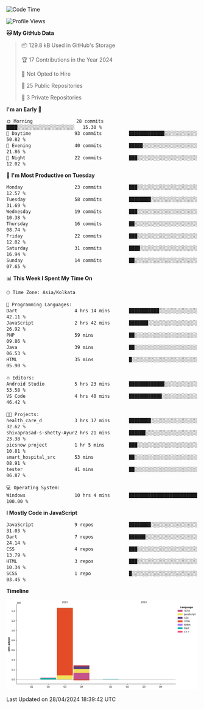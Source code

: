 <!--START_SECTION:waka-->
![Code Time](http://img.shields.io/badge/Code%20Time-353%20hrs%2050%20mins-blue)

![Profile Views](http://img.shields.io/badge/Profile%20Views-0-blue)

**🐱 My GitHub Data** 

> 📦 129.8 kB Used in GitHub's Storage 
 > 
> 🏆 17 Contributions in the Year 2024
 > 
> 🚫 Not Opted to Hire
 > 
> 📜 25 Public Repositories 
 > 
> 🔑 3 Private Repositories 
 > 
**I'm an Early 🐤** 

```text
🌞 Morning                28 commits          ████░░░░░░░░░░░░░░░░░░░░░   15.30 % 
🌆 Daytime                93 commits          █████████████░░░░░░░░░░░░   50.82 % 
🌃 Evening                40 commits          █████░░░░░░░░░░░░░░░░░░░░   21.86 % 
🌙 Night                  22 commits          ███░░░░░░░░░░░░░░░░░░░░░░   12.02 % 
```
📅 **I'm Most Productive on Tuesday** 

```text
Monday                   23 commits          ███░░░░░░░░░░░░░░░░░░░░░░   12.57 % 
Tuesday                  58 commits          ████████░░░░░░░░░░░░░░░░░   31.69 % 
Wednesday                19 commits          ███░░░░░░░░░░░░░░░░░░░░░░   10.38 % 
Thursday                 16 commits          ██░░░░░░░░░░░░░░░░░░░░░░░   08.74 % 
Friday                   22 commits          ███░░░░░░░░░░░░░░░░░░░░░░   12.02 % 
Saturday                 31 commits          ████░░░░░░░░░░░░░░░░░░░░░   16.94 % 
Sunday                   14 commits          ██░░░░░░░░░░░░░░░░░░░░░░░   07.65 % 
```


📊 **This Week I Spent My Time On** 

```text
🕑︎ Time Zone: Asia/Kolkata

💬 Programming Languages: 
Dart                     4 hrs 14 mins       ███████████░░░░░░░░░░░░░░   42.11 % 
JavaScript               2 hrs 42 mins       ███████░░░░░░░░░░░░░░░░░░   26.92 % 
PHP                      59 mins             ██░░░░░░░░░░░░░░░░░░░░░░░   09.86 % 
Java                     39 mins             ██░░░░░░░░░░░░░░░░░░░░░░░   06.53 % 
HTML                     35 mins             █░░░░░░░░░░░░░░░░░░░░░░░░   05.90 % 

🔥 Editors: 
Android Studio           5 hrs 23 mins       █████████████░░░░░░░░░░░░   53.58 % 
VS Code                  4 hrs 40 mins       ████████████░░░░░░░░░░░░░   46.42 % 

🐱‍💻 Projects: 
health_care_d            3 hrs 17 mins       ████████░░░░░░░░░░░░░░░░░   32.62 % 
shivaprasad-s-shetty-Ayur2 hrs 21 mins       ██████░░░░░░░░░░░░░░░░░░░   23.38 % 
picsnow project          1 hr 5 mins         ███░░░░░░░░░░░░░░░░░░░░░░   10.81 % 
smart_hospital_src       53 mins             ██░░░░░░░░░░░░░░░░░░░░░░░   08.91 % 
tester                   41 mins             ██░░░░░░░░░░░░░░░░░░░░░░░   06.87 % 

💻 Operating System: 
Windows                  10 hrs 4 mins       █████████████████████████   100.00 % 
```

**I Mostly Code in JavaScript** 

```text
JavaScript               9 repos             ████████░░░░░░░░░░░░░░░░░   31.03 % 
Dart                     7 repos             ██████░░░░░░░░░░░░░░░░░░░   24.14 % 
CSS                      4 repos             ███░░░░░░░░░░░░░░░░░░░░░░   13.79 % 
HTML                     3 repos             ███░░░░░░░░░░░░░░░░░░░░░░   10.34 % 
SCSS                     1 repo              █░░░░░░░░░░░░░░░░░░░░░░░░   03.45 % 
```



**Timeline**

![Lines of Code chart](https://raw.githubusercontent.com/sairam030/sairam030/main/assets/bar_graph.png)


 Last Updated on 28/04/2024 18:39:42 UTC
<!--END_SECTION:waka-->
